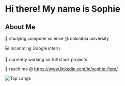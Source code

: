 # Hi there! My name is Sophie

## About Me

🍵 studying computer science @ columbia university

💻 inconming Google intern

🌱 currently working on full stack projects

💌 reach me @ https://www.linkedin.com/in/sophie-flore/

![Top Langs](https://github-readme-stats.vercel.app/api/top-langs/?username=sophie2004&layout=compact)


<!--
**sophie2004/sophie2004** is a ✨ _special_ ✨ repository because its `README.md` (this file) appears on your GitHub profile.

Here are some ideas to get you started:

- 🔭 I’m currently working on ...
- 🌱 I’m currently learning ...
- 👯 I’m looking to collaborate on ...
- 🤔 I’m looking for help with ...
- 💬 Ask me about ...
- 📫 How to reach me: ...
- 😄 Pronouns: ...
- ⚡ Fun fact: ...
-->

